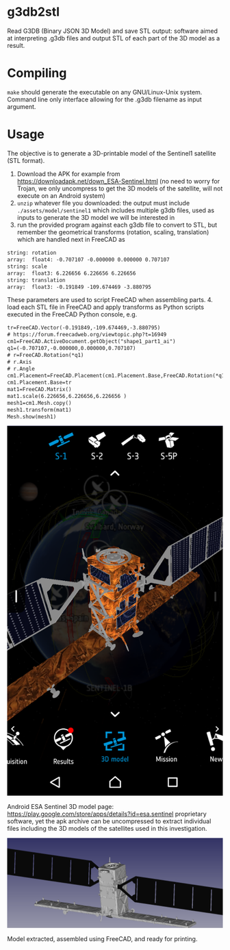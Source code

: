 # g3db2stl
Read G3DB (Binary JSON 3D Model) and save STL output: software aimed at interpreting
.g3db files and output STL of each part of the 3D model as a result.

# Compiling

``make`` should generate the executable on any GNU/Linux-Unix system. Command line
only interface allowing for the .g3db filename as input argument.

# Usage

The objective is to generate a 3D-printable model of the Sentinel1 satellite (STL format).
1. Download the APK for example from https://downloadapk.net/down_ESA-Sentinel.html
(no need to worry for Trojan, we only uncompress to get the 3D models of the satellite, will 
not execute on an Android system)
2. ``unzip`` whatever file you downloaded: the output must include ``./assets/model/sentinel1``
which includes multiple g3db files, used as inputs to generate the 3D model we will be interested
in
3. run the provided program against each g3db file to convert to STL, but remember the geometrical
transforms (rotation, scaling, translation) which are handled next in FreeCAD as
```
string: rotation 
array:  float4: -0.707107 -0.000000 0.000000 0.707107 
string: scale 
array:  float3: 6.226656 6.226656 6.226656 
string: translation 
array:  float3: -0.191849 -109.674469 -3.880795 
```
These parameters are used to script FreeCAD when assembling parts.
4. load each STL file in FreeCAD and apply transforms as Python scripts executed in the FreeCAD
Python console, e.g.
```
tr=FreeCAD.Vector(-0.191849,-109.674469,-3.880795)
# https://forum.freecadweb.org/viewtopic.php?t=16949
cm1=FreeCAD.ActiveDocument.getObject("shape1_part1_ai")
q1=(-0.707107,-0.000000,0.000000,0.707107)
# r=FreeCAD.Rotation(*q1)
# r.Axis
# r.Angle
cm1.Placement=FreeCAD.Placement(cm1.Placement.Base,FreeCAD.Rotation(*q1))
cm1.Placement.Base=tr
mat1=FreeCAD.Matrix()
mat1.scale(6.226656,6.226656,6.226656 )
mesh1=cm1.Mesh.copy() 
mesh1.transform(mat1) 
Mesh.show(mesh1)
```

<img src="figures/Screenshot_20210422-192719.PNG">

Android ESA Sentinel 3D model page: https://play.google.com/store/apps/details?id=esa.sentinel proprietary software, yet the apk archive can be uncompressed to extract individual files including the 3D models of the satellites used in this investigation.

<img src="figures/model_assembled.png">

Model extracted, assembled using FreeCAD, and ready for printing.

